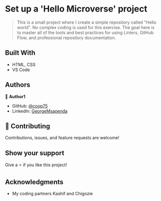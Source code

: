 # Set up a 'Hello Microverse' project

> This is a small project where I create a simple repository called "Hello world". No complex coding is used for this exercise. The goal here is to master all of the tools and best practices for using Linters, GitHub Flow, and professional repository documentation.


## Built With

- HTML, CSS
- VS Code

## Authors

👤 **Author1**

- GitHub: [@coop75](https://github.com/c00p75)
- LinkedIn: [GeorgeMsapenda](http://www.linkedin.com/in/george-m-sapenda-593750201/)


## 🤝 Contributing

Contributions, issues, and feature requests are welcome!

## Show your support

Give a ⭐️ if you like this project!

## Acknowledgments

- My coding partners Kashif and Chigozie
